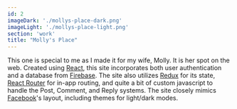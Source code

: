 ```yaml
---
id: 2
imageDark: './mollys-place-dark.png'
imageLight: './mollys-place-light.png'
section: 'work'
title: "Molly's Place"
---
```


This one is special to me as I made it for my wife, Molly. It is her spot on the web. Created using [React](https://reactjs.org), this site incorporates both user authentication and a database from [Firebase](https://firebase.google.com). The site also utilizes [Redux](https://redux.js.org) for its state, [React Router](https://reactrouter.com) for in-app routing, and quite a bit of custom javascript to handle the Post, Comment, and Reply systems. The site closely mimics [Facebook](https://www.facebook.com)'s layout, including themes for light/dark modes.
